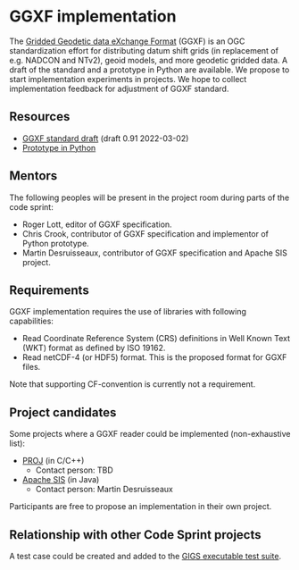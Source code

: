 # GGXF implementation

The [Gridded Geodetic data eXchange Format](https://github.com/opengeospatial/CRS-Gridded-Geodetic-data-eXchange-Format) (GGXF)
is an OGC standardization effort for distributing datum shift grids (in replacement of e.g. NADCON and NTv2),
geoid models, and more geodetic gridded data.
A draft of the standard and a prototype in Python are available.
We propose to start implementation experiments in projects.
We hope to collect implementation feedback for adjustment of GGXF standard.


## Resources

* [GGXF standard draft](https://github.com/opengeospatial/CRS-Gridded-Geodetic-data-eXchange-Format/issues/34) (draft 0.91 2022-03-02)
* [Prototype in Python](https://github.com/opengeospatial/CRS-Gridded-Geodetic-data-eXchange-Format/tree/master/scripts)


## Mentors

The following peoples will be present in the project room during parts of the code sprint:

* Roger Lott, editor of GGXF specification.
* Chris Crook, contributor of GGXF specification and implementor of Python prototype.
* Martin Desruisseaux, contributor of GGXF specification and Apache SIS project.


## Requirements

GGXF implementation requires the use of libraries with following capabilities:

* Read Coordinate Reference System (CRS) definitions in Well Known Text (WKT) format as defined by ISO 19162.
* Read netCDF-4 (or HDF5) format. This is the proposed format for GGXF files.

Note that supporting CF-convention is currently not a requirement.


## Project candidates

Some projects where a GGXF reader could be implemented (non-exhaustive list):

* [PROJ](https://proj.org/) (in C/C++)
  * Contact person: TBD
* [Apache SIS](https://sis.apache.org/) (in Java)
  * Contact person: Martin Desruisseaux

Participants are free to propose an implementation in their own project.


## Relationship with other Code Sprint projects

A test case could be created and added to the [GIGS executable test suite](../GIGS/README.md).

